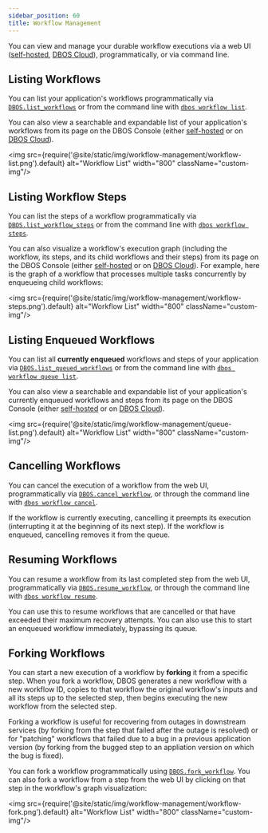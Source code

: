 ```yaml
---
sidebar_position: 60
title: Workflow Management
---
```


You can view and manage your durable workflow executions via a web UI ([self-hosted](../../production/self-hosting/workflow-management.md), [DBOS Cloud](../../production/dbos-cloud/workflow-management.md)), programmatically, or via command line.

## Listing Workflows

You can list your application's workflows programmatically via [`DBOS.list_workflows`](../reference/contexts.md#list_workflows) or from the command line with [`dbos workflow list`](../reference/cli.md#dbos-workflow-list).

You can also view a searchable and expandable list of your application's workflows from its page on the DBOS Console (either [self-hosted](../../production/self-hosting/workflow-management.md) or on [DBOS Cloud](../../production/dbos-cloud/workflow-management.md)).

<img src={require('@site/static/img/workflow-management/workflow-list.png').default} alt="Workflow List" width="800" className="custom-img"/>

## Listing Workflow Steps

You can list the steps of a workflow programmatically via [`DBOS.list_workflow_steps`](../reference/contexts.md#list_workflow_steps) or from the command line with [`dbos workflow steps`](../reference/cli.md#dbos-workflow-steps).

You can also visualize a workflow's execution graph (including the workflow, its steps, and its child workflows and their steps) from its page on the DBOS Console (either [self-hosted](../../production/self-hosting/workflow-management.md) or on [DBOS Cloud](../../production/dbos-cloud/workflow-management.md)).
For example, here is the graph of a workflow that processes multiple tasks concurrently by enqueueing child workflows:

<img src={require('@site/static/img/workflow-management/workflow-steps.png').default} alt="Workflow List" width="800" className="custom-img"/>

## Listing Enqueued Workflows

You can list all **currently enqueued** workflows and steps of your application via [`DBOS.list_queued_workflows`](../reference/contexts.md#list_queued_workflows) or from the command line with [`dbos workflow queue list`](../reference/cli.md#dbos-workflow-queue-list).

You can also view a searchable and expandable list of your application's currently enqueued workflows and steps from its page on the DBOS Console (either [self-hosted](../../production/self-hosting/workflow-management.md) or on [DBOS Cloud](../../production/dbos-cloud/workflow-management.md)).

<img src={require('@site/static/img/workflow-management/queue-list.png').default} alt="Workflow List" width="800" className="custom-img"/>

## Cancelling Workflows

You can cancel the execution of a workflow from the web UI, programmatically via [`DBOS.cancel_workflow`](../reference/contexts.md#cancel_workflow), or through the command line with [`dbos workflow cancel`](../reference/cli.md#dbos-workflow-cancel).

If the workflow is currently executing, cancelling it preempts its execution (interrupting it at the beginning of its next step).
If the workflow is enqueued, cancelling removes it from the queue.

## Resuming Workflows

You can resume a workflow from its last completed step from the web UI, programmatically via [`DBOS.resume_workflow`](../reference/contexts.md#resume_workflow), or through the command line with [`dbos workflow resume`](../reference/cli.md#dbos-workflow-resume).

You can use this to resume workflows that are cancelled or that have exceeded their maximum recovery attempts.
You can also use this to start an enqueued workflow immediately, bypassing its queue.

## Forking Workflows

You can start a new execution of a workflow by **forking** it from a specific step.
When you fork a workflow, DBOS generates a new workflow with a new workflow ID, copies to that workflow the original workflow's inputs and all its steps up to the selected step, then begins executing the new workflow from the selected step.

Forking a workflow is useful for recovering from outages in downstream services (by forking from the step that failed after the outage is resolved) or for "patching" workflows that failed due to a bug in a previous application version (by forking from the bugged step to an appliation version on which the bug is fixed).

You can fork a workflow programmatically using [`DBOS.fork_workflow`](../reference/contexts.md#fork_workflow).
You can also fork a workflow from a step from the web UI by clicking on that step in the workflow's graph visualization:

<img src={require('@site/static/img/workflow-management/workflow-fork.png').default} alt="Workflow List" width="800" className="custom-img"/>